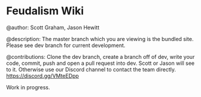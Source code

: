 # Feudalism Wiki

@author: 
Scott Graham, Jason Hewitt

@description:
The master branch which you are viewing is the bundled site.
Please see dev branch for current development.

@contributions:
Clone the dev branch, create a branch off of dev, write your code, commit, push and open a pull request into dev.
Scott or Jason will see to it.
Otherwise use our Discord channel to contact the team directly.
https://discord.gg/VMteEDpp

Work in progress.